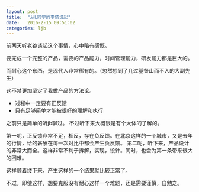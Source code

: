 ```yaml
---
layout: post
title:  "从L同学的事情说起"
date:   2016-2-15 09:51:02
categories: ljb
---
```


前两天听老谷谈起这个事情，心中略有感慨。

要完成一个完整的产品，需要的产品能力，时间管理能力，研发能力都是巨大的。

而耐心这个东西，是现代人非常稀有的。（忽然想到了几过基督山而不入的大副先生）

这不禁更加坚定了我做产品的方法论。

* 过程中一定要有正反馈
* 只有足够简单才能被很好的理解和执行

之前只是简单的听jb聊过。
不过听下来大概很是有个大体的了解的。

第一呢，正反馈非常不足，相反，存在负反馈。在北京这样的一个城市，又是去年的行情，给的薪酬在每一次对比中都会产生负反馈。
第二呢，听下来，产品设计的非常大而全。这样非常不利于拆解，实现，设计。同时，也会为第一条带来很大的困难。

这样顺着缕下来，产生这样的一个结果就比较正常了。

不过，即使这样，想要克服没有耐心这样一个难题，还是需要谨慎，自勉之。
